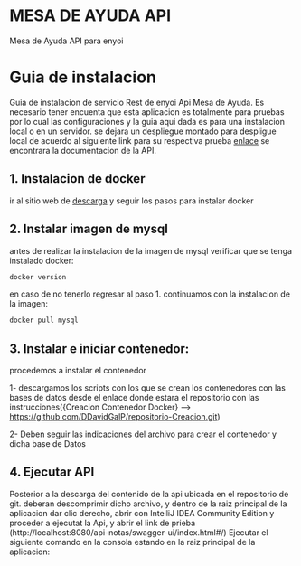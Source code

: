 # MESA DE AYUDA API
Mesa de Ayuda API para enyoi

# Guia de instalacion
Guia de instalacion de servicio Rest de enyoi Api Mesa de Ayuda. Es necesario tener encuenta que esta aplicacion es totalmente para pruebas por lo cual las configuraciones y la guia aqui dada es para una instalacion local o en un servidor. se dejara un despliegue montado para despligue local de acuerdo al siguiente link para su respectiva prueba [enlace](http://localhost:8080/api-notas/swagger-ui/index.html#/) se encontrara la documentacion de la API.

## 1. Instalacion de docker
ir al sitio web de [descarga](https://www.docker.com/get-started) y seguir los pasos para instalar docker


## 2. Instalar imagen de mysql
antes de realizar la instalacion de la imagen de mysql verificar que se tenga instalado docker:
```bash
docker version
```
en caso de no tenerlo regresar al paso 1. 
continuamos con la instalacion de la imagen:
```bash
docker pull mysql
```

## 3. Instalar e iniciar contenedor: 
procedemos a instalar el contenedor

  1- descargamos los scripts con los que se crean los contenedores con las bases de datos desde el enlace donde estara el repositorio con las instrucciones({Creacion Contenedor Docker} --> https://github.com/DDavidGalP/repositorio-Creacion.git)
    
  2- Deben seguir las indicaciones del archivo para crear el contenedor y dicha base de Datos

## 4. Ejecutar API
Posterior a la descarga del contenido de la api ubicada en el repositorio de git. deberan descomprimir dicho archivo, y dentro de la raiz principal de la aplicacion dar clic derecho, abrir con IntelliJ IDEA Community Edition y proceder a ejecutat la Api, y abrir el link de prieba (http://localhost:8080/api-notas/swagger-ui/index.html#/)
Ejecutar el siguiente comando en la consola estando en la raiz principal de la aplicacion:
```



